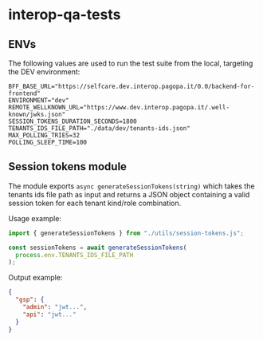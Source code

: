 # interop-qa-tests

## ENVs

The following values are used to run the test suite from the local, targeting the DEV environment:

```
BFF_BASE_URL="https://selfcare.dev.interop.pagopa.it/0.0/backend-for-frontend"
ENVIRONMENT="dev"
REMOTE_WELLKNOWN_URL="https://www.dev.interop.pagopa.it/.well-known/jwks.json"
SESSION_TOKENS_DURATION_SECONDS=1800
TENANTS_IDS_FILE_PATH="./data/dev/tenants-ids.json"
MAX_POLLING_TRIES=32
POLLING_SLEEP_TIME=100
```

## Session tokens module

The module exports `async generateSessionTokens(string)` which takes the tenants ids file path as input and
returns a JSON object containing a valid session token for each tenant kind/role combination.

Usage example:

```javascript
import { generateSessionTokens } from "./utils/session-tokens.js";

const sessionTokens = await generateSessionTokens(
  process.env.TENANTS_IDS_FILE_PATH
);
```

Output example:

```json
{
  "gsp": {
    "admin": "jwt...",
    "api": "jwt..."
  }
}
```
